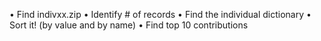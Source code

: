 • Find indivxx.zip
• Identify # of records
• Find the individual dictionary
• Sort it! (by value and by name)
• Find top 10 contributions